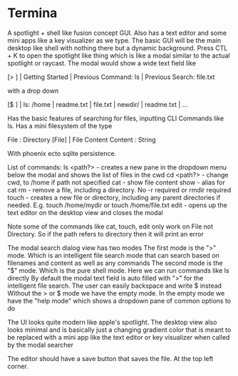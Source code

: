 # Termina

A spotlight + shell like fusion concept GUI. Also has a text editor and some mini apps like a key visualizer as we type.
The basic GUI will be the main desktop like shell with nothing there but a dynamic background.
Press CTL + K to open the spotlight like thing which is like a modal similar to the actual spotlight or raycast.
The modal would show a wide text field like

[>                                 ]
| Getting Started
| Previous Command: ls
| Previous Search: file.txt

with a drop down

[$                                 ]
| ls: /home
|       readme.txt
|       file.txt
|       newdir/
|         readme.txt
|         ...

Has the basic features of searching for files, inputting CLI Commands like ls.
Has a mini filesystem of the type

File : Directory [File] | File Content
Content : String

With phoenix ecto sqlite persistence.

List of commands:
ls <path?> - creates a new pane in the dropdown menu below the modal and shows the list of files in the cwd
cd <path?> - change cwd, to /home if path not specified
cat <path> - show file content
show <path> - alias for cat
rm <path> - remove a file, including a directory. No -r required or rmdir required
touch <path> - creates a new file or directory, including any parent directories if needed. E.g. touch /home/mydir or touch /home/file.txt
edit <path> - opens up the text editor on the desktop view and closes the modal

Note some of the commands like cat, touch, edit only work on File not Directory. So if the path refers to directory then it will print an error

The modal search dialog view has two modes
The first mode is the ">" mode. Which is an intelligent file search mode that can search based on filenames and content as well as any commands
The second mode is the "$" mode. Which is the pure shell mode. Here we can run commands like ls directly
By default the modal text field is auto filled with ">" for the intelligent file search. The user can easily backspace and write $ instead
Without the > or $ mode we have the empty mode. In the empty mode we have the "help mode" which shows a dropdown pane of common options to do

The UI looks quite modern like apple's spotlight. The desktop view also looks minimal and is basically just a changing gradient color that is meant to be replaced with a mini app like the text editor or key visualizer when called by the modal searcher

The editor should have a save button that saves the file. At the top left corner.
